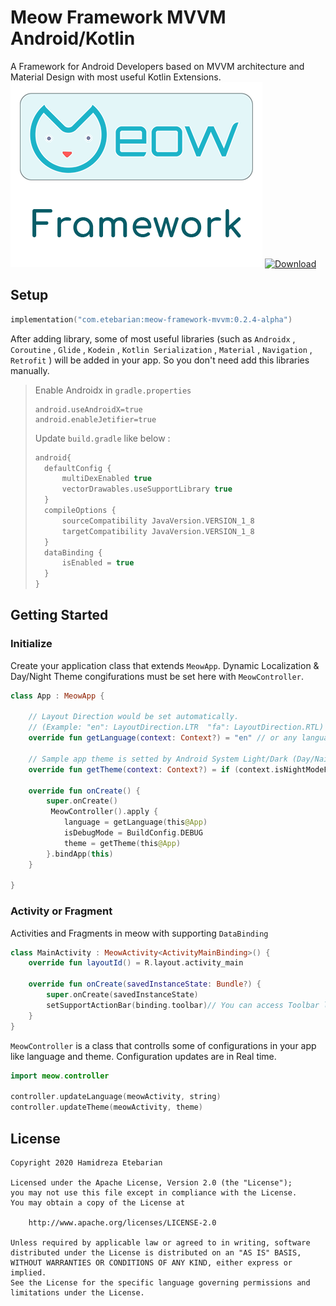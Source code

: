 
# Meow Framework MVVM Android/Kotlin 
A Framework for Android Developers based on MVVM architecture and Material Design with most useful Kotlin Extensions.
![](/Resources/logo_meow_framework.png)
[ ![Download](https://api.bintray.com/packages/infinitydesign/meow/Meow-Framework-MVVM/images/download.svg?version=0.2.4-alpha) ](https://bintray.com/infinitydesign/meow/Meow-Framework-MVVM/0.2.4-alpha/link)

## Setup
```kotlin
implementation("com.etebarian:meow-framework-mvvm:0.2.4-alpha")
```
After adding library, some of most useful libraries (such as `Androidx` , `Coroutine` , `Glide` , `Kodein` , `Kotlin Serialization` , `Material`  , `Navigation` , `Retrofit` ) will be added in your app. So you don't need add this libraries manually.

> Enable Androidx in `gradle.properties` 
>```properties
>android.useAndroidX=true
>android.enableJetifier=true
>```
>Update `build.gradle` like below : 
>```groovy
>android{
>	defaultConfig {    
>		multiDexEnabled true  
>		vectorDrawables.useSupportLibrary true
>	}
>	compileOptions {  
>		sourceCompatibility JavaVersion.VERSION_1_8  
>		targetCompatibility JavaVersion.VERSION_1_8 
>	}
>	dataBinding {  
>		isEnabled = true  
>	}
>}
>```

## Getting Started

### Initialize
Create your application class that extends `MeowApp`. Dynamic Localization & Day/Night Theme congifurations must be set here with `MeowController`.
```kotlin
class App : MeowApp {

    // Layout Direction would be set automatically. 
    // (Example: "en": LayoutDirection.LTR  "fa": LayoutDirection.RTL)
    override fun getLanguage(context: Context?) = "en" // or any language such as ("fa","fr","ar",etc.)
    
    // Sample app theme is setted by Android System Light/Dark (Day/Naight) mode
    override fun getTheme(context: Context?) = if (context.isNightModeFromSettings()) MeowController.Theme.NIGHT else  MeowController.Theme.DAY
    
    override fun onCreate() {
        super.onCreate()
         MeowController().apply {
            language = getLanguage(this@App) 
            isDebugMode = BuildConfig.DEBUG
            theme = getTheme(this@App)
        }.bindApp(this)
    }

}
```

### Activity or Fragment
Activities and Fragments in meow with supporting `DataBinding`
```kotlin
class MainActivity : MeowActivity<ActivityMainBinding>() {
    override fun layoutId() = R.layout.activity_main
    
    override fun onCreate(savedInstanceState: Bundle?) {
        super.onCreate(savedInstanceState)
        setSupportActionBar(binding.toolbar)// You can access Toolbar like this line
    }
}
```

`MeowController` is a class that controlls some of configurations in your app like language and theme. Configuration updates are in Real time.
```kotlin
import meow.controller

controller.updateLanguage(meowActivity, string)
controller.updateTheme(meowActivity, theme)
```
License
--------

    Copyright 2020 Hamidreza Etebarian

    Licensed under the Apache License, Version 2.0 (the "License");
    you may not use this file except in compliance with the License.
    You may obtain a copy of the License at

        http://www.apache.org/licenses/LICENSE-2.0

    Unless required by applicable law or agreed to in writing, software
    distributed under the License is distributed on an "AS IS" BASIS,
    WITHOUT WARRANTIES OR CONDITIONS OF ANY KIND, either express or implied.
    See the License for the specific language governing permissions and
    limitations under the License.


